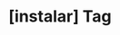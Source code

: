 ---
article_id: 0
description: List of articles under [instalar] tag.
image: http://huntingbears.com.ve/static/img/site/mstile-310x310.png
layout: tag
slug: instalar
title: '[instalar] Tag'
---